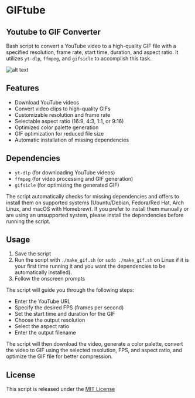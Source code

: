 # GIFtube
## Youtube to GIF Converter

Bash script to convert a YouTube video to a high-quality GIF file with a specified resolution, frame rate, start time, duration, and aspect ratio. It utilizes `yt-dlp`, `ffmpeg`, and `gifsicle` to accomplish this task.

![alt text](demo.gif)

## Features

- Download YouTube videos
- Convert video clips to high-quality GIFs
- Customizable resolution and frame rate
- Selectable aspect ratio (16:9, 4:3, 1:1, or 9:16)
- Optimized color palette generation
- GIF optimization for reduced file size
- Automatic installation of missing dependencies

## Dependencies

- `yt-dlp` (for downloading YouTube videos)
- `ffmpeg` (for video processing and GIF generation)
- `gifsicle` (for optimizing the generated GIF)

The script automatically checks for missing dependencies and offers to install them on supported systems (Ubuntu/Debian, Fedora/Red Hat, Arch Linux, and macOS with Homebrew). If you prefer to install them manually or are using an unsupported system, please install the dependencies before running the script.

## Usage

1. Save the script 
2. Run the script with `./make_gif.sh` (or `sudo ./make_gif.sh` on Linux if it is your first time running it and you want the dependencies to be automatically installed).
3. Follow the onscreen prompts

The script will guide you through the following steps:
- Enter the YouTube URL
- Specify the desired FPS (frames per second)
- Set the start time and duration for the GIF
- Choose the output resolution
- Select the aspect ratio
- Enter the output filename

The script will then download the video, generate a color palette, convert the video to GIF using the selected resolution, FPS, and aspect ratio, and optimize the GIF file for better compression.

## License

This script is released under the [MIT License](https://opensource.org/licenses/MIT)
